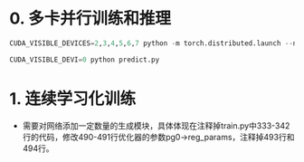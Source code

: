 # 0. 多卡并行训练和推理
```python
CUDA_VISIBLE_DEVICES=2,3,4,5,6,7 python -m torch.distributed.launch --nproc_per_node=6 --master_port=25641 train.py
```
```python
CUDA_VISIBLE_DEVI=0 python predict.py
```

# 1. 连续学习化训练
- 需要对网络添加一定数量的生成模块，具体体现在注释掉train.py中333-342行的代码，修改490-491行优化器的参数pg0→reg_params，注释掉493行和494行。

